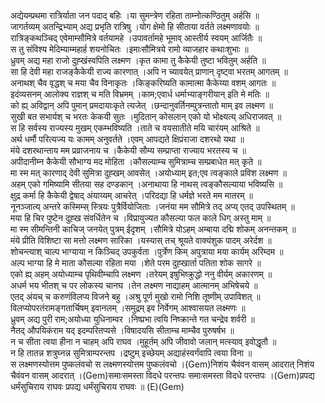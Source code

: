 

  
अद्येयम्प्रथमा रात्रिर्याता जन पदाद् बहिः ।या सुमन्त्रेण रहिता ताम्नोत्कण्ठितुम् अर्हसि  ॥   
जागर्तव्यम् अतन्द्रिभ्याम् अद्य प्रभृति रात्रिषु ।योग क्षेमो हि सीताया वर्तते लक्ष्मणावयोः  ॥   
रात्रिङ्कथञ्चिद् एवेमाम्सौमित्रे वर्तयामहे ।उपावर्तामहे भूमाव् आस्तीर्य स्वयम् आर्जितैः  ॥   
स तु संविश्य मेदिम्याम्महार्ह शयनोचितः ।इमाःसौमित्रये रामो व्याजहार कथाःशुभाः  ॥   
ध्रुवम् अद्य महा राजो दुह्खंस्वपिति लक्ष्मण ।कृत कामा तु कैकेयी तुष्टा भवितुम् अर्हति  ॥   
सा हि देवी महा राजङ्कैकेयी राज्य कारणात् ।अपि न च्यावयेत् प्राणान् दृष्ट्वा भरतम् आगतम्  ॥   
अनाथश् चैव वृद्धश् च मया चैव विनाकृतः ।किङ्करिष्यति कामात्मा कैकेय्या वशम् आगतः  ॥   
इदंव्यसनम् आलोक्य राज्ञश् च मति विभ्रमम् ।काम;एवार्ध धर्माभ्याङ्गरीयान् इति मे मतिः  ॥   
को ह्य् अविद्वान् अपि पुमान् प्रमदायाःकृते त्यजेत् ।छन्दानुवर्तिनम्पुत्रन्तातो माम् इव लक्ष्मण  ॥   
सुखी बत सभार्यश् च भरतः केकयी सुतः ।मुदितान् कोसलान् एको यो भोक्ष्यत्य् अधिराजवत्  ॥   
स हि सर्वस्य राज्यस्य मुखम् एकम्भविष्यति ।ताते च वयसातीते मयि चारंयम् आश्रिते  ॥   
अर्थ धर्मौ परित्यज्य यः कामम् अनुवर्तते ।एवम् आपद्यते क्षिप्रंराजा दशरथो यथा  ॥   
मंये दशरथान्ताय मम प्रव्राजनाय च ।कैकेयी सौम्य सम्प्राप्ता राज्याय भरतस्य च  ॥   
अपीदानीम्न कैकेयी सौभाग्य मद मोहिता ।कौसल्याम्च सुमित्राम्च सम्प्रबाधेत मत् कृते  ॥   
मा स्म मत् कारणाद् देवी सुमित्रा दुह्खम् आवसेत् ।अयोध्याम् इत;एव त्वङ्काले प्रविश लक्ष्मण  ॥   
अहम् एको गमिष्यामि सीतया सह दण्डकान् ।अनाथाया हि नाथस् त्वङ्कौसल्याया भविष्यसि  ॥   
क्षुद्र कर्मा हि कैकेयी द्वेषाद् अंयाय्यम् आचरेत् ।परिदद्या हि धर्मज्ञे भरते मम मातरम्  ॥   
नूनञ्जात्य् अन्तरे कस्मिम्स् स्त्रियः पुत्रैर्वियोजिताः ।जनंया मम सौमित्रे तद् अप्य् एतद् उपस्थितम्  ॥   
मया हि चिर पुष्टेन दुह्ख संवर्धितेन च ।विप्रायुज्यत कौसल्या फल काले धिग् अस्तु माम्  ॥   
मा स्म सीमन्तिनी काचिज् जनयेत् पुत्रम् ईदृशम् ।सौमित्रे योऽहम् अम्बाया दद्मि शोकम् अनन्तकम्  ॥   
मंये प्रीति विशिष्टा सा मत्तो लक्ष्मण सारिका ।यस्यास् तच् श्रूयते वाक्यंशुक पादम् अरेर्दश  ॥   
शोचन्त्याश् चाल्प भाग्याया न किञ्चिद् उपकुर्वता ।पुर्त्रेण किम् अपुत्राया मया कार्यम् अरिम्दम  ॥   
अल्प भाग्या हि मे माता कौसल्या रहिता मया ।शेते परम दुह्खार्ता पतिता शोक सागरे  ॥   
एको ह्य् अहम् अयोध्याम्च पृथिवीम्चापि लक्ष्मण ।तरेयम् इषुभिष्क्रुद्धो ननु वीर्यम् अकारणम्  ॥   
अधर्म भय भीतश् च पर लोकस्य चानघ ।तेन लक्ष्मण नाद्याहम् आत्मानम् अभिषेचये  ॥   
एतद् अंयच् च करुणंविलप्य विजने बहु ।अश्रु पूर्ण मुखो रामो निशि तूष्णीम् उपाविशत्  ॥   
विलप्योपरतंरामङ्गतार्चिषम् इवानलम् ।समुद्रम् इव निर्वेगम् आश्वासयत लक्ष्मणः  ॥   
ध्रुवम् अद्य पुरी राम;अयोध्या युधिनाम्वर ।निष्प्रभा त्वयि निष्क्रान्ते गत चन्द्रेव शर्वरी  ॥   
नैतद् औपयिकंराम यद् इदम्परितप्यसे ।विषादयसि सीताम्च माम्चैव पुरुषर्षभ  ॥   
न च सीता त्वया हीना न चाहम् अपि राघव ।मुहूर्तम् अपि जीवावो जलान् मत्स्याव् इवोद्धृतौ  ॥   
न हि तातन्न शत्रुघ्नन्न सुमित्राम्परन्तप ।द्रष्टुम् इच्छेयम् अद्याहंस्वर्गंवापि त्वया विना  ॥   
स लक्ष्मणस्योत्तम पुष्कलंवचो स लक्ष्मणस्योत्तम पुष्कलंवचो ।(Gem)निशंय चैवंवन वासम् आदरात् निशंय चैवंवन वासम् आदरात् ।(Gem)समाःसमस्ता विदधे परन्तपः समाःसमस्ता विदधे परन्तपः ।(Gem)प्रपद्य धर्मंसुचिराय राघवः प्रपद्य धर्मंसुचिराय राघवः  ॥ (E)(Gem)  
